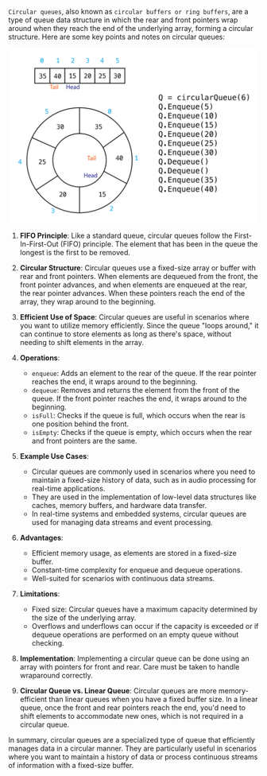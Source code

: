 `Circular queues`, also known as `circular buffers or ring buffers`, are a type of queue data structure in which the rear and front pointers wrap around when they reach the end of the underlying array, forming a circular structure. Here are some key points and notes on circular queues:

![circularQueue](./circularQueue.png)

1. **FIFO Principle**: Like a standard queue, circular queues follow the First-In-First-Out (FIFO) principle. The element that has been in the queue the longest is the first to be removed.

2. **Circular Structure**: Circular queues use a fixed-size array or buffer with rear and front pointers. When elements are dequeued from the front, the front pointer advances, and when elements are enqueued at the rear, the rear pointer advances. When these pointers reach the end of the array, they wrap around to the beginning.

3. **Efficient Use of Space**: Circular queues are useful in scenarios where you want to utilize memory efficiently. Since the queue "loops around," it can continue to store elements as long as there's space, without needing to shift elements in the array.

4. **Operations**:
   - `enqueue`: Adds an element to the rear of the queue. If the rear pointer reaches the end, it wraps around to the beginning.
   - `dequeue`: Removes and returns the element from the front of the queue. If the front pointer reaches the end, it wraps around to the beginning.
   - `isFull`: Checks if the queue is full, which occurs when the rear is one position behind the front.
   - `isEmpty`: Checks if the queue is empty, which occurs when the rear and front pointers are the same.

5. **Example Use Cases**:
   - Circular queues are commonly used in scenarios where you need to maintain a fixed-size history of data, such as in audio processing for real-time applications.
   - They are used in the implementation of low-level data structures like caches, memory buffers, and hardware data transfer.
   - In real-time systems and embedded systems, circular queues are used for managing data streams and event processing.

6. **Advantages**:
   - Efficient memory usage, as elements are stored in a fixed-size buffer.
   - Constant-time complexity for enqueue and dequeue operations.
   - Well-suited for scenarios with continuous data streams.

7. **Limitations**:
   - Fixed size: Circular queues have a maximum capacity determined by the size of the underlying array.
   - Overflows and underflows can occur if the capacity is exceeded or if dequeue operations are performed on an empty queue without checking.

8. **Implementation**: Implementing a circular queue can be done using an array with pointers for front and rear. Care must be taken to handle wraparound correctly.

9. **Circular Queue vs. Linear Queue**: Circular queues are more memory-efficient than linear queues when you have a fixed buffer size. In a linear queue, once the front and rear pointers reach the end, you'd need to shift elements to accommodate new ones, which is not required in a circular queue.

In summary, circular queues are a specialized type of queue that efficiently manages data in a circular manner. They are particularly useful in scenarios where you want to maintain a history of data or process continuous streams of information with a fixed-size buffer.